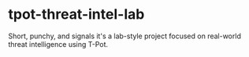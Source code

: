 # tpot-threat-intel-lab
Short, punchy, and signals it's a lab-style project focused on real-world threat intelligence using T-Pot.
